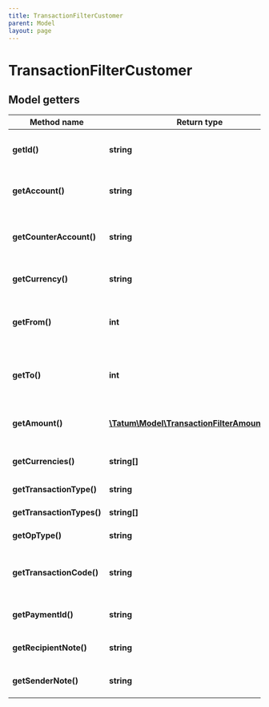 ```yaml
---
title: TransactionFilterCustomer
parent: Model
layout: page
---
```


# TransactionFilterCustomer

## Model getters

Method name | Return type | Description | Notes
------------ | ------------- | ------------- | -------------
**getId()** | **string** | Customer internal ID to search for. <br>Example: `5e6be8e9e6aa436299950c41` |
**getAccount()** | **string** | Source account - source of transaction(s). <br>Example: `5e6be8e9e6aa436299950c41` | [optional]
**getCounterAccount()** | **string** | Counter account - transaction(s) destination account. <br>Example: `5e6be8e9e6aa436299950c41` | [optional]
**getCurrency()** | **string** | Currency of the transactions. <br>Example: `BTC` | [optional]
**getFrom()** | **int** | Starting date to search for transactions from in UTC millis. If not present, search all history. <br>Example: `1571833231000` | [optional]
**getTo()** | **int** | Date until to search for transactions in UTC millis. If not present, search up till now. <br>Example: `1571833231000` | [optional]
**getAmount()** | [**\Tatum\Model\TransactionFilterAmountInner[]**](../TransactionFilterAmountInner) | Amount of the transaction. AND is used between filter options. <br>Example: `null` | [optional]
**getCurrencies()** | **string[]** | List of currencies of the transactions. <br>Example: `null` | [optional]
**getTransactionType()** | **string** | Type of payment <br>Example: `null` | [optional]
**getTransactionTypes()** | **string[]** | Types of payment <br>Example: `null` | [optional]
**getOpType()** | **string** | Type of operation. <br>Example: `PAYMENT` | [optional]
**getTransactionCode()** | **string** | For bookkeeping to distinct transaction purpose. <br>Example: `1_01_EXTERNAL_CODE` | [optional]
**getPaymentId()** | **string** | Payment ID defined in payment order by sender. <br>Example: `65426` | [optional]
**getRecipientNote()** | **string** | Recipient note defined in payment order by sender. <br>Example: `65426` | [optional]
**getSenderNote()** | **string** | Sender note defined in payment order by sender. <br>Example: `65426` | [optional]

